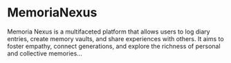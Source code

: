 # MemoriaNexus
Memoria Nexus is a multifaceted platform that allows users to log diary entries, create memory vaults, and share experiences with others. It aims to foster empathy, connect generations, and explore the richness of personal and collective memories...
